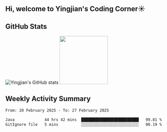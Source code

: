 ## Hi, welcome to Yingjian's Coding Corner☀️

## GitHub Stats
![Yingjian's GitHub stats](https://github-readme-stats.vercel.app/api?username=BigBigBai&show_icons=true&hide=stars,issues&hide_border=true&theme=merko&bg_color=00000000)
<img height="150em" src="https://github-readme-stats.vercel.app/api/top-langs/?username=BigBigBai&layout=compact&hide_border=true&theme=merko&bg_color=00000000"/>

## Weekly Activity Summary

<!--START_SECTION:waka-->

```txt
From: 20 February 2025 - To: 27 February 2025

Java             44 hrs 42 mins  █████████████████████████   99.81 %
GitIgnore file   5 mins          ░░░░░░░░░░░░░░░░░░░░░░░░░   00.19 %
```

<!--END_SECTION:waka-->


